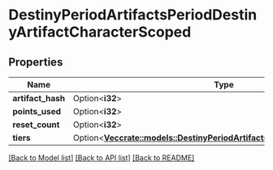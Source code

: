 # DestinyPeriodArtifactsPeriodDestinyArtifactCharacterScoped

## Properties

Name | Type | Description | Notes
------------ | ------------- | ------------- | -------------
**artifact_hash** | Option<**i32**> |  | [optional]
**points_used** | Option<**i32**> |  | [optional]
**reset_count** | Option<**i32**> |  | [optional]
**tiers** | Option<[**Vec<crate::models::DestinyPeriodArtifactsPeriodDestinyArtifactTier>**](Destiny.Artifacts.DestinyArtifactTier.md)> |  | [optional]

[[Back to Model list]](../README.md#documentation-for-models) [[Back to API list]](../README.md#documentation-for-api-endpoints) [[Back to README]](../README.md)


